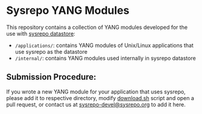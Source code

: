 # Sysrepo YANG Modules
This repository contains a collection of YANG modules developed for the use with [sysrepo datastore](https://github.com/sysrepo/sysrepo):

- `/applications/`: contains YANG modules of Unix/Linux applications that use sysrepo as the datastore
- `/internal/`: contains YANG modules used internally in sysrepo datastore

## Submission Procedure:

If you wrote a new YANG module for your application that uses sysrepo, please add it to respective directory, modify [download.sh](download.sh) script and open a pull request, or contact us at sysrepo-devel@sysrepo.org to add it here.
